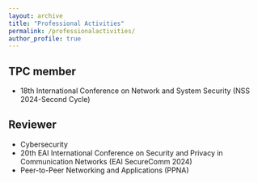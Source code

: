 ```yaml
---
layout: archive
title: "Professional Activities"
permalink: /professionalactivities/
author_profile: true
---
```


## TPC member
- 18th International Conference on Network and System Security (NSS 2024-Second Cycle) 

## Reviewer
- Cybersecurity
- 20th EAI International Conference on Security and Privacy in Communication Networks (EAI SecureComm 2024)
- Peer-to-Peer Networking and Applications (PPNA)
